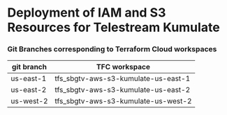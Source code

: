 # Deployment of IAM and S3 Resources for Telestream Kumulate

### Git Branches corresponding to Terraform Cloud workspaces

| git branch | TFC workspace                       |
| ---------- | ----------------------------------- |
| us-east-1  | tfs_sbgtv-aws-s3-kumulate-us-east-1 |
| us-east-2  | tfs_sbgtv-aws-s3-kumulate-us-east-2 |
| us-west-2  | tfs_sbgtv-aws-s3-kumulate-us-west-2 |
